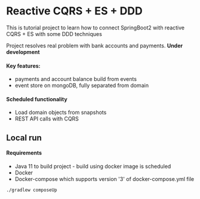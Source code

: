 # Reactive CQRS + ES + DDD

This is tutorial project to learn how to connect SpringBoot2 with reactive CQRS + ES with some DDD techniques 

Project resolves real problem with bank accounts and payments. **Under development**

#### Key features:
- payments and account balance build from events
- event store on mongoDB, fully separated from domain

#### Scheduled functionality
- Load domain objects from snapshots
- REST API calls with CQRS

## Local run

#### Requirements

- Java 11 to build project - build using docker image is scheduled
- Docker
- Docker-compose which supports version '3' of docker-compose.yml file

```bash
./gradlew composeUp
```

